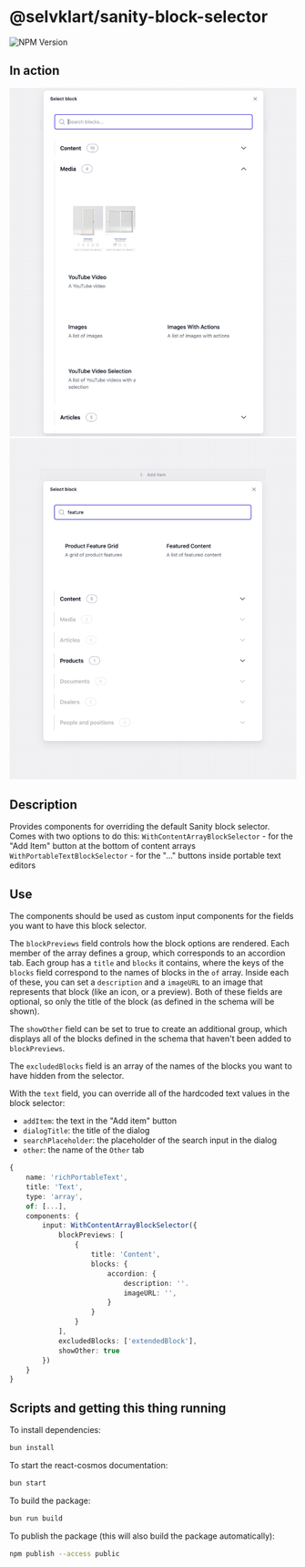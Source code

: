 # @selvklart/sanity-block-selector

![NPM Version](https://img.shields.io/npm/v/%40selvklart%2Fsanity-block-selector?link=https%3A%2F%2Fwww.npmjs.com%2Fpackage%2F%40selvklart%2Fsanity-block-selector)


## In action

![base image](./static/base.png)
![search image](./static/search.png)


## Description

Provides components for overriding the default Sanity block selector.
Comes with two options to do this:
`WithContentArrayBlockSelector` - for the "Add Item" button at the bottom of content arrays
`WithPortableTextBlockSelector` - for the "..." buttons inside portable text editors


## Use

The components should be used as custom input components for the fields you want to have this block selector.

The `blockPreviews` field controls how the block options are rendered.
Each member of the array defines a group, which corresponds to an accordion tab.
Each group has a `title` and `blocks` it contains, where the keys of the `blocks` field correspond to the names of blocks in the `of` array.
Inside each of these, you can set a `description` and a `imageURL` to an image that represents that block (like an icon, or a preview).
Both of these fields are optional, so only the title of the block (as defined in the schema will be shown).

The `showOther` field can be set to true to create an additional group, which displays all of the blocks defined in the schema that haven't been added to `blockPreviews`.

The `excludedBlocks` field is an array of the names of the blocks you want to have hidden from the selector.

With the `text` field, you can override all of the hardcoded text values in the block selector:
- `addItem`: the text in the "Add item" button
- `dialogTitle`: the title of the dialog
- `searchPlaceholder`: the placeholder of the search input in the dialog
- `other`: the name of the `Other` tab


```ts
{
    name: 'richPortableText',
    title: 'Text',
    type: 'array',
    of: [...],
    components: {
        input: WithContentArrayBlockSelector({
            blockPreviews: [
                {
                    title: 'Content',
                    blocks: {
                        accordion: {
                            description: ''.
                            imageURL: '',
                        }
                    }
                }
            ],
            excludedBlocks: ['extendedBlock'],
            showOther: true
        })
    }
}
```


## Scripts and getting this thing running

To install dependencies:

```bash
bun install
```

To start the react-cosmos documentation:

```bash
bun start
```

To build the package:

```bash
bun run build
```

To publish the package (this will also build the package automatically):

```bash
npm publish --access public
```